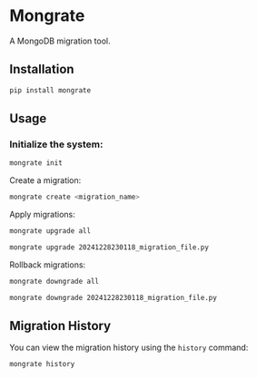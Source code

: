 # Mongrate
A MongoDB migration tool.

## Installation

```bash
pip install mongrate
```

## Usage
### Initialize the system:

```bash
mongrate init
```
Create a migration:
```bash
mongrate create <migration_name>
```

Apply migrations:

```bash
mongrate upgrade all
```
```bash
mongrate upgrade 20241228230118_migration_file.py
```

Rollback migrations:

```bash
mongrate downgrade all
```
```bash
mongrate downgrade 20241228230118_migration_file.py
```

## Migration History

You can view the migration history using the `history` command:

```bash
mongrate history
```
